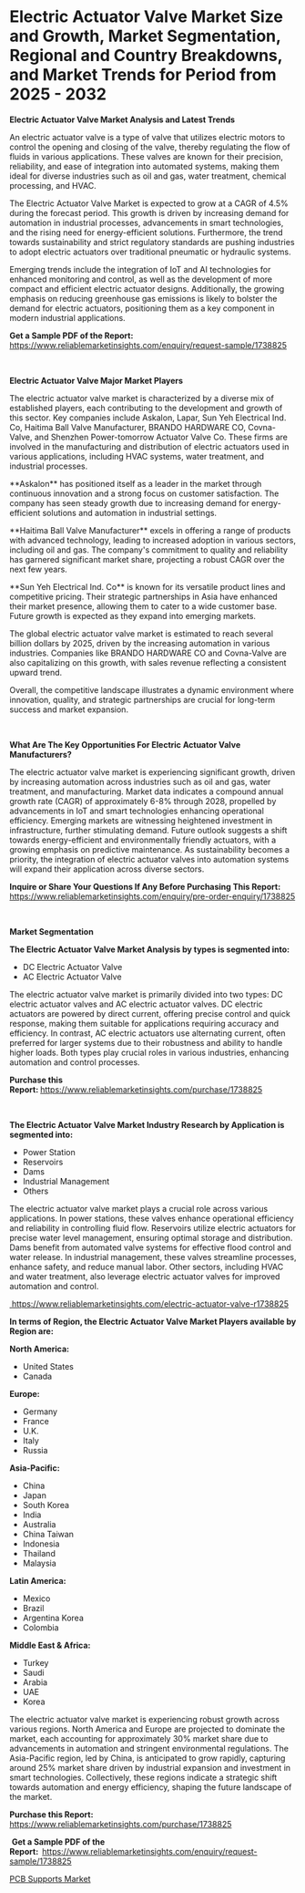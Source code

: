 <p><h1>Electric Actuator Valve Market Size and Growth, Market Segmentation, Regional and Country Breakdowns, and Market Trends for Period from 2025 -  2032</h1></p><p><strong>Electric Actuator Valve Market Analysis and Latest Trends</strong></p>
<p><p>An electric actuator valve is a type of valve that utilizes electric motors to control the opening and closing of the valve, thereby regulating the flow of fluids in various applications. These valves are known for their precision, reliability, and ease of integration into automated systems, making them ideal for diverse industries such as oil and gas, water treatment, chemical processing, and HVAC.</p><p>The Electric Actuator Valve Market is expected to grow at a CAGR of 4.5% during the forecast period. This growth is driven by increasing demand for automation in industrial processes, advancements in smart technologies, and the rising need for energy-efficient solutions. Furthermore, the trend towards sustainability and strict regulatory standards are pushing industries to adopt electric actuators over traditional pneumatic or hydraulic systems.</p><p>Emerging trends include the integration of IoT and AI technologies for enhanced monitoring and control, as well as the development of more compact and efficient electric actuator designs. Additionally, the growing emphasis on reducing greenhouse gas emissions is likely to bolster the demand for electric actuators, positioning them as a key component in modern industrial applications.</p></p>
<p><strong>Get a Sample PDF of the Report:&nbsp;</strong> <a href="https://www.reliablemarketinsights.com/enquiry/request-sample/1738825?utm_campaign=2179&utm_medium=2&utm_source=Github&utm_content=ia&utm_term=11042025&utm_id=electric-actuator-valve">https://www.reliablemarketinsights.com/enquiry/request-sample/1738825</a></p>
<p>&nbsp;</p>
<p><strong>Electric Actuator Valve Major Market Players</strong></p>
<p><p>The electric actuator valve market is characterized by a diverse mix of established players, each contributing to the development and growth of this sector. Key companies include Askalon, Lapar, Sun Yeh Electrical Ind. Co, Haitima Ball Valve Manufacturer, BRANDO HARDWARE CO, Covna-Valve, and Shenzhen Power-tomorrow Actuator Valve Co. These firms are involved in the manufacturing and distribution of electric actuators used in various applications, including HVAC systems, water treatment, and industrial processes.</p><p>**Askalon** has positioned itself as a leader in the market through continuous innovation and a strong focus on customer satisfaction. The company has seen steady growth due to increasing demand for energy-efficient solutions and automation in industrial settings.</p><p>**Haitima Ball Valve Manufacturer** excels in offering a range of products with advanced technology, leading to increased adoption in various sectors, including oil and gas. The company's commitment to quality and reliability has garnered significant market share, projecting a robust CAGR over the next few years.</p><p>**Sun Yeh Electrical Ind. Co** is known for its versatile product lines and competitive pricing. Their strategic partnerships in Asia have enhanced their market presence, allowing them to cater to a wide customer base. Future growth is expected as they expand into emerging markets.</p><p>The global electric actuator valve market is estimated to reach several billion dollars by 2025, driven by the increasing automation in various industries. Companies like BRANDO HARDWARE CO and Covna-Valve are also capitalizing on this growth, with sales revenue reflecting a consistent upward trend.</p><p>Overall, the competitive landscape illustrates a dynamic environment where innovation, quality, and strategic partnerships are crucial for long-term success and market expansion.</p></p>
<p>&nbsp;</p>
<p><strong>What Are The Key Opportunities For Electric Actuator Valve Manufacturers?</strong></p>
<p><p>The electric actuator valve market is experiencing significant growth, driven by increasing automation across industries such as oil and gas, water treatment, and manufacturing. Market data indicates a compound annual growth rate (CAGR) of approximately 6-8% through 2028, propelled by advancements in IoT and smart technologies enhancing operational efficiency. Emerging markets are witnessing heightened investment in infrastructure, further stimulating demand. Future outlook suggests a shift towards energy-efficient and environmentally friendly actuators, with a growing emphasis on predictive maintenance. As sustainability becomes a priority, the integration of electric actuator valves into automation systems will expand their application across diverse sectors.</p></p>
<p><strong>Inquire or Share Your Questions If Any Before Purchasing This Report:</strong> <a href="https://www.reliablemarketinsights.com/enquiry/pre-order-enquiry/1738825?utm_campaign=2179&utm_medium=2&utm_source=Github&utm_content=ia&utm_term=11042025&utm_id=electric-actuator-valve">https://www.reliablemarketinsights.com/enquiry/pre-order-enquiry/1738825</a></p>
<p>&nbsp;</p>
<p><strong>Market Segmentation</strong></p>
<p><strong>The Electric Actuator Valve Market Analysis by types is segmented into:</strong></p>
<p><ul><li>DC Electric Actuator Valve</li><li>AC Electric Actuator Valve</li></ul></p>
<p><p>The electric actuator valve market is primarily divided into two types: DC electric actuator valves and AC electric actuator valves. DC electric actuators are powered by direct current, offering precise control and quick response, making them suitable for applications requiring accuracy and efficiency. In contrast, AC electric actuators use alternating current, often preferred for larger systems due to their robustness and ability to handle higher loads. Both types play crucial roles in various industries, enhancing automation and control processes.</p></p>
<p><strong>Purchase this Report:&nbsp;</strong><a href="https://www.reliablemarketinsights.com/purchase/1738825?utm_campaign=2179&utm_medium=2&utm_source=Github&utm_content=ia&utm_term=11042025&utm_id=electric-actuator-valve">https://www.reliablemarketinsights.com/purchase/1738825</a></p>
<p>&nbsp;</p>
<p><strong>The Electric Actuator Valve Market Industry Research by Application is segmented into:</strong></p>
<p><ul><li>Power Station</li><li>Reservoirs</li><li>Dams</li><li>Industrial Management</li><li>Others</li></ul></p>
<p><p>The electric actuator valve market plays a crucial role across various applications. In power stations, these valves enhance operational efficiency and reliability in controlling fluid flow. Reservoirs utilize electric actuators for precise water level management, ensuring optimal storage and distribution. Dams benefit from automated valve systems for effective flood control and water release. In industrial management, these valves streamline processes, enhance safety, and reduce manual labor. Other sectors, including HVAC and water treatment, also leverage electric actuator valves for improved automation and control.</p></p>
<p><a href="https://www.reliablemarketinsights.com/electric-actuator-valve-r1738825?utm_campaign=2179&utm_medium=2&utm_source=Github&utm_content=ia&utm_term=11042025&utm_id=electric-actuator-valve">&nbsp;https://www.reliablemarketinsights.com/electric-actuator-valve-r1738825</a></p>
<p><strong>In terms of Region, the Electric Actuator Valve Market Players available by Region are:</strong></p>
<p>
    <p> <strong> North America: </strong>
        <ul>
            <li>United States</li>
            <li>Canada</li>
        </ul>
        </p> 
    <p> <strong> Europe: </strong>
        <ul>
            <li>Germany</li>
            <li>France</li>
            <li>U.K.</li>
            <li>Italy</li>
            <li>Russia</li>
        </ul>
        </p> 
    <p> <strong> Asia-Pacific: </strong>
        <ul>
            <li>China</li>
            <li>Japan</li>
            <li>South Korea</li>
            <li>India</li>
            <li>Australia</li>
            <li>China Taiwan</li>
            <li>Indonesia</li>
            <li>Thailand</li>
            <li>Malaysia</li>
        </ul>
        </p> 
    <p> <strong> Latin America: </strong>
        <ul>
            <li>Mexico</li>
            <li>Brazil</li>
            <li>Argentina Korea</li>
            <li>Colombia</li>
        </ul>
        </p> 
    <p> <strong> Middle East & Africa: </strong>
        <ul>
            <li>Turkey</li>
            <li>Saudi</li>
            <li>Arabia</li>
            <li>UAE</li>
            <li>Korea</li>
        </ul>
    </p>
    </p>
<p><p>The electric actuator valve market is experiencing robust growth across various regions. North America and Europe are projected to dominate the market, each accounting for approximately 30% market share due to advancements in automation and stringent environmental regulations. The Asia-Pacific region, led by China, is anticipated to grow rapidly, capturing around 25% market share driven by industrial expansion and investment in smart technologies. Collectively, these regions indicate a strategic shift towards automation and energy efficiency, shaping the future landscape of the market.</p></p>
<p><strong>Purchase this Report: </strong><a href="https://www.reliablemarketinsights.com/purchase/1738825?utm_campaign=2179&utm_medium=2&utm_source=Github&utm_content=ia&utm_term=11042025&utm_id=electric-actuator-valve">https://www.reliablemarketinsights.com/purchase/1738825</a></p>
<p>&nbsp;<strong>Get a Sample PDF of the Report:&nbsp;&nbsp;</strong><a href="https://www.reliablemarketinsights.com/enquiry/request-sample/1738825?utm_campaign=2179&utm_medium=2&utm_source=Github&utm_content=ia&utm_term=11042025&utm_id=electric-actuator-valve">https://www.reliablemarketinsights.com/enquiry/request-sample/1738825</a></p>
<p><strong></strong></p>
<p><p><a href="https://github.com/zappasuccofz/Market-Research-Report-List-1/blob/main/pcb-supports-market.md?utm_campaign=2179&utm_medium=2&utm_source=Github&utm_content=ia&utm_term=11042025&utm_id=electric-actuator-valve">PCB Supports Market</a></p></p>